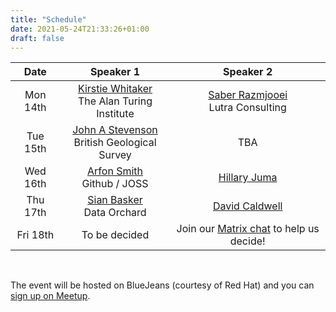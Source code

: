 ```yaml
---
title: "Schedule"
date: 2021-05-24T21:33:26+01:00
draft: false
---
```


<div class='centertable'>

|**Date**|**Speaker 1**|**Speaker 2**|
|:---:|:---:|:---:|
|Mon 14th|[Kirstie Whitaker](/#kirstie) <br> The Alan Turing Institute|[Saber Razmjooei](/#saber) <br> Lutra Consulting |
|Tue 15th|[John A Stevenson](/#john) <br> British Geological Survey |TBA |
|Wed 16th|[Arfon Smith](/#arfon) <br> Github / JOSS |[Hillary Juma](/#hillary) |
|Thu 17th|[Sian Basker](/#sian) <br> Data Orchard |[David Caldwell](/#david) |
|Fri 18th|To be decided            | Join our [Matrix chat](https://matrix.to/#/!zXuezsmKutfOJtgTZv:matrix.org) to help us decide! |

</div>

<br>

The event will be hosted on BlueJeans (courtesy of Red Hat) and you can [sign up on Meetup](https://meetup.com/EdinbR/events/278595242).

